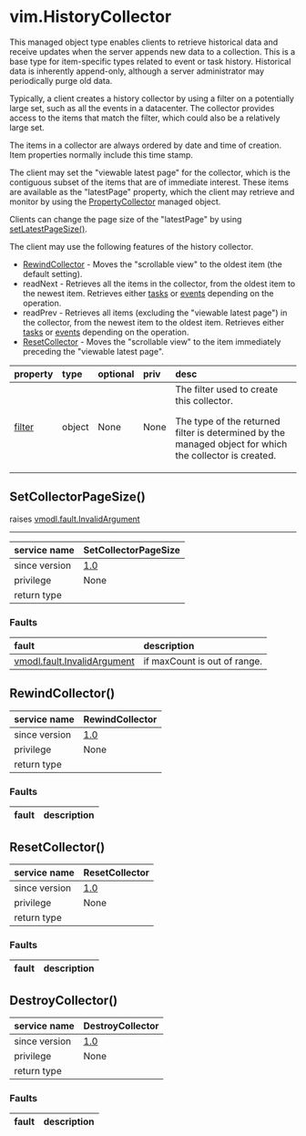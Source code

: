 vim.HistoryCollector
====================


This managed object type enables clients to retrieve historical data and   receive updates when the server appends new data to a collection.   This is a base type for item-specific types related to event or task history.    Historical data is inherently append-only,  although a server administrator may periodically purge old data.  <p>  Typically, a client creates a history collector by using a filter on a  potentially large set, such as all the events in a datacenter.  The collector provides access to the items that match the filter,  which could also be a relatively large set.  <p>  The items in a collector are always ordered by date and time of creation.  Item properties normally include this time stamp.  <p>  The client may set the "viewable latest page" for the collector,  which is the contiguous subset of the items that are of  immediate interest. These items are available as the "latestPage"  property, which the client may retrieve and monitor by using the  <a href="vmodl.query.PropertyCollector.md">PropertyCollector</a> managed object.   <p>  Clients can change the page size of the "latestPage" by using   <a href="vim.HistoryCollector.md#setLatestPageSize">setLatestPageSize()</a>.  <p>  The client may use the following features of the history collector.  <ul>  <li><a href="vim.HistoryCollector.md#rewind">RewindCollector</a> - Moves the "scrollable view" to   the oldest item (the default setting).  <li>readNext - Retrieves all the items in the collector, from the oldest  item to the newest item. Retrieves either   <a href="vim.TaskHistoryCollector.md#readNext">tasks</a> or   <a href="vim.event.EventHistoryCollector.md#readNext">events</a> depending on the operation.   <li>readPrev - Retrieves all items (excluding the "viewable latest page") in  the collector, from the newest item to the oldest item. Retrieves either   <a href="vim.TaskHistoryCollector.md#readPrev">tasks</a> or   <a href="vim.event.EventHistoryCollector.md#readPrev">events</a> depending on the operation.  <li><a href="vim.HistoryCollector.md#reset">ResetCollector</a> - Moves the "scrollable view" to   the item immediately preceding the "viewable latest page".  </ul>

| property | type | optional | priv | desc |
|:---------|:-----|:---------|:-----|:-----|
| <a href='filter'>filter</a> | object | None | None | The filter used to create this collector.  <p>  The type of the returned filter is determined by the managed object  for which the collector is created. |


SetCollectorPageSize()
----------------------
 raises [vmodl.fault.InvalidArgument](vmodl.fault.InvalidArgument.md "vmodl.fault.InvalidArgument")

---
| service name | SetCollectorPageSize |
|:--|:--|
| since version | [1.0](vim.version.md#None) |
| privilege    | None |
| return type |  |
### Faults
| fault | description |
|:------|:------------|
| [vmodl.fault.InvalidArgument](vmodl.fault.InvalidArgument.md "vmodl.fault.InvalidArgument") | if maxCount is out of range. |




RewindCollector()
-----------------

| service name | RewindCollector |
|:--|:--|
| since version | [1.0](vim.version.md#None) |
| privilege    | None |
| return type |  |
### Faults
| fault | description |
|:------|:------------|




ResetCollector()
----------------

| service name | ResetCollector |
|:--|:--|
| since version | [1.0](vim.version.md#None) |
| privilege    | None |
| return type |  |
### Faults
| fault | description |
|:------|:------------|




DestroyCollector()
------------------

| service name | DestroyCollector |
|:--|:--|
| since version | [1.0](vim.version.md#None) |
| privilege    | None |
| return type |  |
### Faults
| fault | description |
|:------|:------------|





